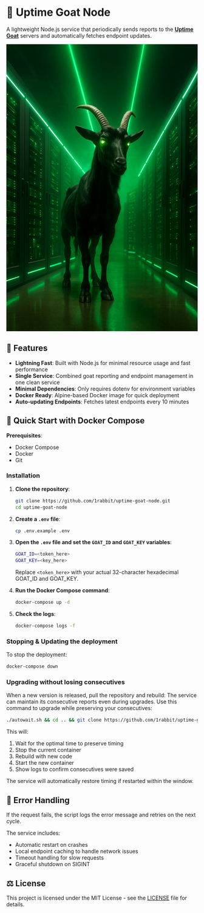 # 🐐 Uptime Goat Node

A lightweight Node.js service that periodically sends reports to the [**Uptime Goat**](https://uptime-goat.com/) servers and automatically fetches endpoint updates.

![Uptime Goat](data/goat.jpg)

## 🚀 Features

- **Lightning Fast**: Built with Node.js for minimal resource usage and fast performance
- **Single Service**: Combined goat reporting and endpoint management in one clean service
- **Minimal Dependencies**: Only requires dotenv for environment variables
- **Docker Ready**: Alpine-based Docker image for quick deployment
- **Auto-updating Endpoints**: Fetches latest endpoints every 10 minutes

## 🐙 Quick Start with Docker Compose

**Prerequisites**:

- Docker Compose
- Docker
- Git

### Installation

1. **Clone the repository**:

   ```bash
   git clone https://github.com/1rabbit/uptime-goat-node.git
   cd uptime-goat-node
   ```

2. **Create a `.env` file**:

   ```bash
   cp .env.example .env
   ```

3. **Open the `.env` file and set the `GOAT_ID` and `GOAT_KEY` variables**:

   ```bash
   GOAT_ID=<token_here>
   GOAT_KEY=<key_here>
   ```

   Replace `<token_here>` with your actual 32-character hexadecimal GOAT_ID and GOAT_KEY.

4. **Run the Docker Compose command**:

   ```bash
   docker-compose up -d
   ```

5. **Check the logs**:
   ```bash
   docker-compose logs -f
   ```

### Stopping & Updating the deployment

To stop the deployment:

```bash
docker-compose down
```

### Upgrading without losing consecutives

When a new version is released, pull the repository and rebuild:
The service can maintain its consecutive reports even during upgrades. Use this command to upgrade while preserving your consecutives:

```bash
./autowait.sh && cd .. && git clone https://github.com/1rabbit/uptime-goat-node.git && cd uptime-goat-node && docker-compose down && docker-compose build && docker-compose up -d && docker-compose logs -f
```

This will:
1. Wait for the optimal time to preserve timing
2. Stop the current container
3. Rebuild with new code
4. Start the new container
5. Show logs to confirm consecutives were saved

The service will automatically restore timing if restarted within the window.

## 🐛 Error Handling

If the request fails, the script logs the error message and retries on the next cycle.

The service includes:
- Automatic restart on crashes
- Local endpoint caching to handle network issues
- Timeout handling for slow requests
- Graceful shutdown on SIGINT

## ⚖️ License

This project is licensed under the MIT License - see the [LICENSE](LICENSE) file for details.